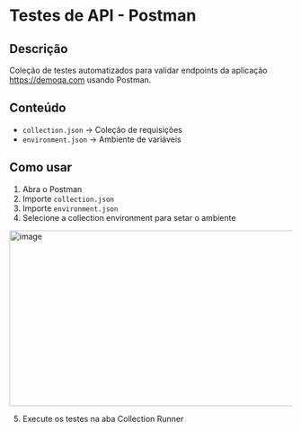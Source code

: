 # Testes de API - Postman

## Descrição
Coleção de testes automatizados para validar endpoints da aplicação https://demoqa.com usando Postman.

## Conteúdo
- `collection.json` → Coleção de requisições
- `environment.json` → Ambiente de variáveis

## Como usar
1. Abra o Postman
2. Importe `collection.json`
3. Importe `environment.json`
4. Selecione a collection environment para setar o ambiente
<img width="527" height="313" alt="image" src="https://github.com/user-attachments/assets/f459ee88-2631-458c-8687-8854e6b04ec4" />

5. Execute os testes na aba Collection Runner
